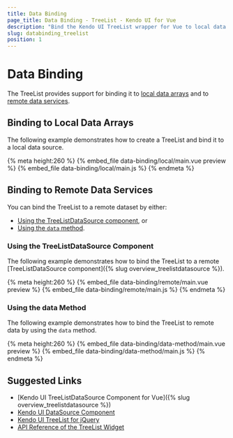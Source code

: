 ```yaml
---
title: Data Binding
page_title: Data Binding - TreeList - Kendo UI for Vue
description: "Bind the Kendo UI TreeList wrapper for Vue to local data arrays or remote data services."
slug: databinding_treelist
position: 1
---
```


# Data Binding

The TreeList provides support for binding it to [local data arrays](#toc-binding-to-local-data-arrays) and to [remote data services](#toc-binding-to-remote-data-services).

## Binding to Local Data Arrays

The following example demonstrates how to create a TreeList and bind it to a local data source.

{% meta height:260 %}
{% embed_file data-binding/local/main.vue preview %}
{% embed_file data-binding/local/main.js %}
{% endmeta %}

## Binding to Remote Data Services

You can bind the TreeList to a remote dataset by either:

* [Using the TreeListDataSource component](#toc-using-the-treelistdatasource-component), or
* [Using the `data` method](#toc-using-the-data-method).

### Using the TreeListDataSource Component

The following example demonstrates how to bind the TreeList to a remote [TreeListDataSource component]({% slug overview_treelistdatasource %}).

{% meta height:260 %}
{% embed_file data-binding/remote/main.vue preview %}
{% embed_file data-binding/remote/main.js %}
{% endmeta %}

### Using the data Method

The following example demonstrates how to bind the TreeList to remote data by using the `data` method.

{% meta height:260 %}
{% embed_file data-binding/data-method/main.vue preview %}
{% embed_file data-binding/data-method/main.js %}
{% endmeta %}

## Suggested Links

* [Kendo UI TreeListDataSource Component for Vue]({% slug overview_treelistdatasource %})
* [Kendo UI DataSource Component](https://docs.telerik.com/kendo-ui/api/javascript/data/datasource)
* [Kendo UI TreeList for jQuery](https://docs.telerik.com/kendo-ui/controls/data-management/treelist/overview)
* [API Reference of the TreeList Widget](https://docs.telerik.com/kendo-ui/api/javascript/ui/treelist)
